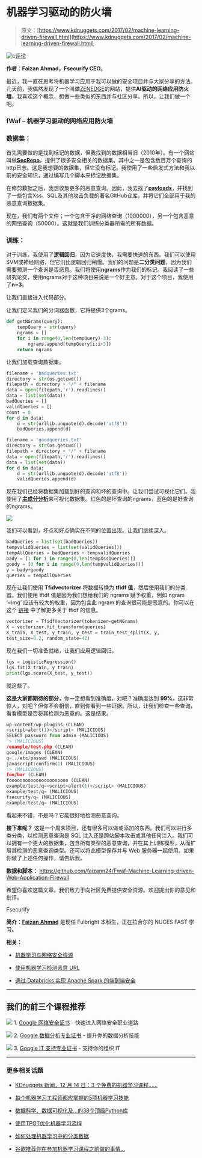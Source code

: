 # 机器学习驱动的防火墙

> 原文：[https://www.kdnuggets.com/2017/02/machine-learning-driven-firewall.html](https://www.kdnuggets.com/2017/02/machine-learning-driven-firewall.html)

![c](../Images/3d9c022da2d331bb56691a9617b91b90.png)[评论](#comments)

**作者：Faizan Ahmad，Fsecurify CEO**。

最近，我一直在思考将机器学习应用于我可以做的安全项目并与大家分享的方法。几天前，我偶然发现了一个叫做[ZENEDGE](https://www.zenedge.com/)的网站，提供**AI驱动的网络应用防火墙**。我喜欢这个概念，想做一些类似的东西并与社区分享。所以，让我们做一个吧。

### fWaf – 机器学习驱动的网络应用防火墙

### 数据集：

首先需要做的是找到标记的数据，但我找到的数据相当旧（2010年）。有一个网站叫做[**SecRepo**](http://secrepo.com/)，提供了很多安全相关的数据集。其中之一是包含数百万个查询的http日志。这是我想要的数据集，但它没有标记。我使用了一些启发式方法和我以前的安全知识，通过编写几个脚本来标记数据集。

在修剪数据之后，我想收集更多的恶意查询。因此，我去找了[**payloads**](https://github.com/foospidy/payloads)，并找到了一些包含Xss、SQL及其他攻击负载的著名GitHub仓库，并将它们全部用于我的恶意查询数据集。

现在，我们有两个文件；一个包含干净的网络查询（1000000），另一个包含恶意的网络查询（50000）。这就是我们训练分类器所需的所有数据。

### 训练：

对于训练，我使用了**逻辑回归**，因为它速度快，我需要快速的东西。我们可以使用SVM或神经网络，但它们比逻辑回归稍慢。我们的问题是**二分类问题**，因为我们需要预测一个查询是否恶意。我们将使用**ngrams**作为我们的标记。我阅读了一些研究论文，使用ngrams对于这种项目来说是一个好主意。对于这个项目，我使用了**n=3**。

让我们直接进入代码部分。

让我们定义我们的分词器函数，它将提供3个grams。

```py
def getNGrams(query):
	tempQuery = str(query)
	ngrams = []
	for i in range(0,len(tempQuery)-3):
		ngrams.append(tempQuery[i:i+3])
	return ngrams
```

让我们加载查询数据集。

```py
filename = 'badqueries.txt'
directory = str(os.getcwd())
filepath = directory + "/" + filename
data = open(filepath,'r').readlines()
data = list(set(data))
badQueries = []
validQueries = []
count = 0
for d in data:
	d = str(urllib.unquote(d).decode('utf8')) 
	badQueries.append(d)

filename = 'goodqueries.txt'
directory = str(os.getcwd())
filepath = directory + "/" + filename
data = open(filepath,'r').readlines()
data = list(set(data))
for d in data:
	d = str(urllib.unquote(d).decode('utf8'))
	validQueries.append(d)

```

现在我们已经将数据集加载到好的查询和坏的查询中。让我们尝试可视化它们。我使用了[**主成分分析**](https://en.wikipedia.org/wiki/Principal_component_analysis)来可视化数据集。红色的是坏查询的ngrams，蓝色的是好查询的ngrams。

![](../Images/8ee8424c78c60945e537f716ece59318.png)

我们可以看到，坏点和好点确实在不同的位置出现。让我们继续深入。

```py
badQueries = list(set(badQueries))
tempvalidQueries = list(set(validQueries]))
tempAllQueries = badQueries + tempvalidQueries
bady = [1 for i in range(0,len(tempXssQueries))]
goody = [0 for i in range(0,len(tempvalidQueries))]
y = bady+goody
queries = tempAllQueries
```

现在让我们使用 **Tfidvectorizer** 将数据转换为 **tfidf 值**，然后使用我们的分类器。我们使用 tfidf 值是因为我们想给我们的 ngrams 赋予权重，例如 ngram ‘<img’ 应该有较大的权重，因为包含此 ngram 的查询很可能是恶意的。你可以在这个 [链接](http://www.tfidf.com/) 中了解更多关于 tfidf 的信息。

```py
vectorizer = TfidfVectorizer(tokenizer=getNGrams)
X = vectorizer.fit_transform(queries)
X_train, X_test, y_train, y_test = train_test_split(X, y, 
test_size=0.2, random_state=42)
```

现在我们一切准备就绪，让我们应用逻辑回归。

```py
lgs = LogisticRegression()
lgs.fit(X_train, y_train)
print(lgs.score(X_test, y_test))
```

就这些了。

**这是大家都期待的部分**，你一定想看到准确度，对吧？准确度达到 **99%**。这非常惊人，对吧？但你不会相信，直到你看到一些证据。所以，让我们检查一些查询，看看模型是否将其检测为恶意的。这是结果。

```py
wp-content/wp-plugins (CLEAN)
<script>alert(1)</script> (MALICIOUS)
SELECT password from admin (MALICIOUS)
"> (MALICIOUS)
/example/test.php (CLEAN)
google/images (CLEAN)
q=../etc/passwd (MALICIOUS)
javascript:confirm(1) (MALICIOUS)
"> (MALICIOUS)
foo/bar (CLEAN)
foooooooooooooooooooooo (CLEAN)
example/test/q=<script>alert(1)</script> (MALICIOUS)
example/test/q= (MALICIOUS)
fsecurify/q= (MALICIOUS)
example/test/q= (MALICIOUS)
```

看起来不错，不是吗？它能很好地检测恶意查询。

**接下来呢？** 这是一个周末项目，还有很多可以做或添加的东西。我们可以进行多类分类，以检测恶意查询是 SQL 注入还是跨站脚本攻击或其他任何注入。我们可以拥有一个更大的数据集，包含所有类型的恶意查询，并在其上训练模型，从而扩展其检测的恶意查询类型。还可以将此模型保存并与 Web 服务器一起使用。如果你做了上述任何操作，请告诉我。

**数据和脚本：** [https://github.com/faizann24/F<wbr>waf-Machine-Learning-driven-We<wbr>b-Application-Firewall](https://github.com/faizann24/Fwaf-Machine-Learning-driven-Web-Application-Firewall)

希望你喜欢这篇文章。我们致力于向社区免费提供安全资源。欢迎提出你的意见和批评。

Fsecurify

**简介：[**Faizan Ahmad**](https://www.linkedin.com/in/faizan-ahmad-015964118)** 是现任 Fulbright 本科生，正在拉合尔的 NUCES FAST 学习。

**相关：**

+   [机器学习与网络安全资源](/2017/01/machine-learning-cyber-security.html)

+   [使用机器学习检测恶意 URL](/2016/10/machine-learning-detect-malicious-urls.html)

+   [通过 Databricks 实现 Apache Spark 的端到端安全](/2016/06/achieving-security-apache-spark-databricks.html)

* * *

## 我们的前三个课程推荐

![](../Images/0244c01ba9267c002ef39d4907e0b8fb.png) 1\. [Google 网络安全证书](https://www.kdnuggets.com/google-cybersecurity) - 快速进入网络安全职业道路

![](../Images/e225c49c3c91745821c8c0368bf04711.png) 2\. [Google 数据分析专业证书](https://www.kdnuggets.com/google-data-analytics) - 提升你的数据分析技能

![](../Images/0244c01ba9267c002ef39d4907e0b8fb.png) 3\. [Google IT 支持专业证书](https://www.kdnuggets.com/google-itsupport) - 支持你的组织 IT

* * *

### 更多相关话题

+   [KDnuggets 新闻，12 月 14 日：3 个免费的机器学习课程……](https://www.kdnuggets.com/2022/n48.html)

+   [每个机器学习工程师都应掌握的5项机器学习技能](https://www.kdnuggets.com/2023/03/5-machine-learning-skills-every-machine-learning-engineer-know-2023.html)

+   [数据科学、数据可视化及…的38个顶级Python库](https://www.kdnuggets.com/2020/11/top-python-libraries-data-science-data-visualization-machine-learning.html)

+   [使用TPOT优化机器学习流程](https://www.kdnuggets.com/2021/05/machine-learning-pipeline-optimization-tpot.html)

+   [如何处理机器学习中的分类数据](https://www.kdnuggets.com/2021/05/deal-with-categorical-data-machine-learning.html)

+   [谷歌推荐你在参加机器学习课程之前做的事情…](https://www.kdnuggets.com/2021/10/google-recommends-before-machine-learning-data-science-course.html)

